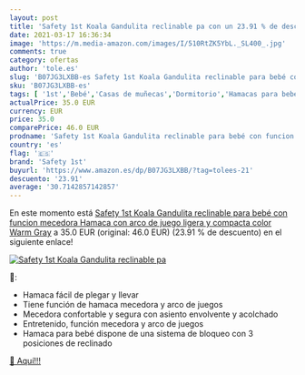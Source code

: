 ```yaml
---
layout: post
title: 'Safety 1st Koala Gandulita reclinable pa con un 23.91 % de descuento'
date: 2021-03-17 16:36:34
image: 'https://m.media-amazon.com/images/I/510RtZK5YbL._SL400_.jpg'
comments: true
category: ofertas
author: 'tole.es'
slug: 'B07JG3LXBB-es Safety 1st Koala Gandulita reclinable para bebé con...'
sku: 'B07JG3LXBB-es'
tags: [ '1st','Bebé','Casas de muñecas','Dormitorio','Hamacas para bebé','Hogar y cocina','Juguetes','Juguetes y juegos','Moldes y bandejas para hielo','Muebles para bebé','Muñecas y accesorios','Seguridad','Utensilios de bar','Utensilios de cocina','Vigilabebés','bebé','safety','safety 1st', ]
actualPrice: 35.0 EUR
currency: EUR
price: 35.0
comparePrice: 46.0 EUR
prodname: 'Safety 1st Koala Gandulita reclinable para bebé con funcion mecedora  Hamaca con arco de juego  ligera y compacta  color Warm Gray'
country: 'es'
flag: '🇪🇸'
brand: 'Safety 1st'
buyurl: 'https://www.amazon.es/dp/B07JG3LXBB/?tag=tolees-21'
descuento: '23.91'
average: '30.7142857142857'
---
```


En este momento está [Safety 1st Koala Gandulita reclinable para bebé con funcion mecedora  Hamaca con arco de juego  ligera y compacta  color Warm Gray](https://www.amazon.es/dp/B07JG3LXBB/?tag=tolees-21) a 35.0 EUR (original: 46.0 EUR) (23.91 %  de descuento) en el siguiente enlace!

[![Safety 1st Koala Gandulita reclinable pa](https://m.media-amazon.com/images/I/510RtZK5YbL._SL400_.jpg)](https://www.amazon.es/dp/B07JG3LXBB/?tag=tolees-21)

🔎:

- Hamaca fácil de plegar y llevar
- Tiene función de hamaca mecedora y arco de juegos
- Mecedora confortable y segura con asiento envolvente y acolchado
- Entretenido, función mecedora y arco de juegos
- Hamaca para bebé dispone de una sistema de bloqueo con 3 posiciones de reclinado

[🛒 Aquí!!!](https://www.amazon.es/dp/B07JG3LXBB/?tag=tolees-21)
